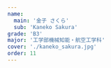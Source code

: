 ```yaml
---
name:
  main: '金子 さくら'
  sub: 'Kaneko Sakura'
grade: 'B3'
major: '工学部機械知能・航空工学科'
cover: './kaneko_sakura.jpg'
order: 11
---
```

